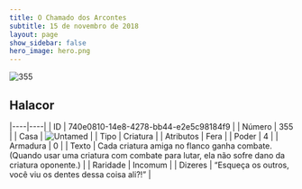```yaml
---
title: O Chamado dos Arcontes
subtitle: 15 de novembro de 2018
layout: page
show_sidebar: false
hero_image: hero.png
---
```


![355](https://cdn.keyforgegame.com/media/card_front/pt/341_355_XCPG4GRFR6PR_pt.png)

## Halacor

|----|----|
| ID | 740e0810-14e8-4278-bb44-e2e5c98184f9 |
| Número | 355 |
| Casa | ![Untamed](https://archonarcana.com/images/thumb/b/bd/Untamed.png/22px-Untamed.png "Indomados") |
| Tipo | Criatura |
| Atributos | Fera |
| Poder | 4 |
| Armadura | 0 |
| Texto | Cada criatura amiga no flanco ganha combate. (Quando usar uma criatura com combate para lutar, ela não sofre dano da criatura oponente.) |
| Raridade | Incomum |
| Dizeres | “Esqueça os outros, você viu  os dentes dessa coisa ali?!” |
